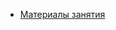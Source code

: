 * [Материалы занятия](https://lms.ait-tr.eu/#/student-cabinet/lessons/group/cohort44E/module/basic_programming/lesson/lesson_13#code)

